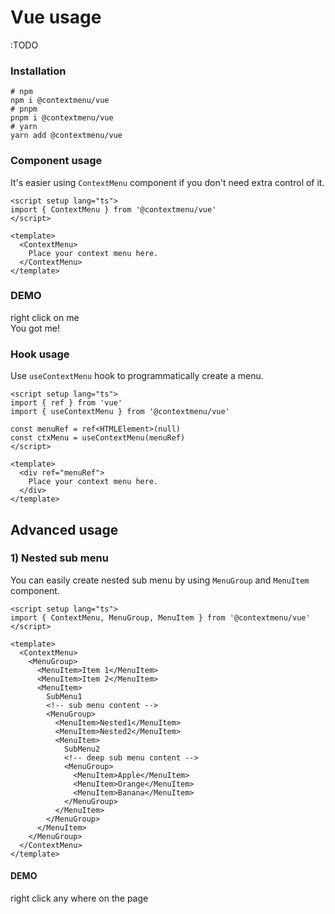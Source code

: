 <script setup>
  import { ref } from 'vue'
  import { ContextMenu, useContextMenu } from '@contextmenu/vue'
  import Area from '../components/Area.vue'
  import NestedMenu from '../components/NestedMenu.vue'
  const targetRef = ref(null)

  const nestedTargetRef = ref(null)
  
</script>

# Vue usage


:TODO

### Installation

```shell
# npm
npm i @contextmenu/vue
# pnpm
pnpm i @contextmenu/vue
# yarn
yarn add @contextmenu/vue
```

### Component usage
It's easier using `ContextMenu` component if you don't need extra control of it.
```Vue{6-8}
<script setup lang="ts">
import { ContextMenu } from '@contextmenu/vue'
</script>

<template>
  <ContextMenu>
    Place your context menu here.
  </ContextMenu>
</template>
```

### DEMO

<!-- DEMO -->
<Area ref="targetRef">
  right click on me
</Area>

<ContextMenu :target="targetRef">
  <div class="bg-$vp-c-bg overflow-hidden shadow-xl rounded-md b-1 b-color-gray-400/30 p-2">You got me!</div>
</ContextMenu>

### Hook usage

Use `useContextMenu` hook to programmatically create a menu.

```Vue{5,6,10-12}
<script setup lang="ts">
import { ref } from 'vue'
import { useContextMenu } from '@contextmenu/vue'

const menuRef = ref<HTMLElement>(null)
const ctxMenu = useContextMenu(menuRef)
</script>

<template>
  <div ref="menuRef">
    Place your context menu here.
  </div>
</template>
```


## Advanced usage

### 1) Nested sub menu
You can easily create nested sub menu by using `MenuGroup` and `MenuItem` component.

```vue
<script setup lang="ts">
import { ContextMenu, MenuGroup, MenuItem } from '@contextmenu/vue'
</script>

<template>
  <ContextMenu>
    <MenuGroup>
      <MenuItem>Item 1</MenuItem>
      <MenuItem>Item 2</MenuItem>
      <MenuItem>
        SubMenu1
        <!-- sub menu content -->
        <MenuGroup>
          <MenuItem>Nested1</MenuItem>
          <MenuItem>Nested2</MenuItem>
          <MenuItem>
            SubMenu2
            <!-- deep sub menu content -->
            <MenuGroup>
              <MenuItem>Apple</MenuItem>
              <MenuItem>Orange</MenuItem>
              <MenuItem>Banana</MenuItem>
            </MenuGroup>
          </MenuItem>
        </MenuGroup>
      </MenuItem>
    </MenuGroup>
  </ContextMenu>
</template>
```

#### DEMO

<Area ref="nestedTargetRef">
  right click any where on the page
</Area>

<NestedMenu z-20/>